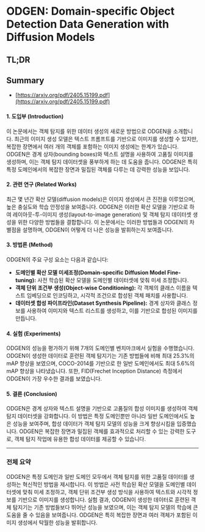# ODGEN: Domain-specific Object Detection Data Generation with Diffusion Models
## TL;DR
## Summary
- [https://arxiv.org/pdf/2405.15199.pdf](https://arxiv.org/pdf/2405.15199.pdf)

#### 1. 도입부 (Introduction)
이 논문에서는 객체 탐지를 위한 데이터 생성의 새로운 방법으로 ODGEN을 소개합니다. 최근의 이미지 생성 모델은 텍스트 프롬프트를 기반으로 이미지를 생성할 수 있지만, 복잡한 장면에서 여러 개의 객체를 포함하는 이미지 생성에는 한계가 있습니다. ODGEN은 경계 상자(bounding boxes)와 텍스트 설명을 사용하여 고품질 이미지를 생성하며, 이는 객체 탐지 데이터셋을 풍부하게 하는 데 도움을 줍니다. ODGEN은 특히 특정 도메인에서의 복잡한 장면과 밀집된 객체를 다루는 데 강력한 성능을 보입니다.

#### 2. 관련 연구 (Related Works)
최근 몇 년간 확산 모델(diffusion models)은 이미지 생성에서 큰 진전을 이루었으며, 높은 충실도와 학습 안정성을 보여줍니다. ODGEN은 이러한 확산 모델을 기반으로 하여 레이아웃-투-이미지 생성(layout-to-image generation) 및 객체 탐지 데이터셋 생성을 위한 다양한 방법들을 결합합니다. 이 논문에서는 이러한 방법들과 ODGEN의 차별점을 설명하며, ODGEN이 어떻게 더 나은 성능을 발휘하는지 보여줍니다.

#### 3. 방법론 (Method)
ODGEN의 주요 구성 요소는 다음과 같습니다:
- **도메인별 확산 모델 미세조정(Domain-specific Diffusion Model Fine-tuning):** 사전 학습된 확산 모델을 도메인별 데이터셋에 맞춰 미세 조정합니다.
- **객체 단위 조건부 생성(Object-wise Conditioning):** 각 객체의 클래스 이름을 텍스트 임베딩으로 인코딩하고, 시각적 조건으로 합성된 객체 패치를 사용합니다.
- **데이터셋 합성 파이프라인(Dataset Synthesis Pipeline):** 경계 상자와 클래스 정보를 사용하여 이미지와 텍스트 리스트를 생성하고, 이를 기반으로 합성된 이미지를 만듭니다.

#### 4. 실험 (Experiments)
ODGEN의 성능을 평가하기 위해 7개의 도메인별 벤치마크에서 실험을 수행했습니다. ODGEN이 생성한 데이터로 훈련된 객체 탐지기는 기존 방법들에 비해 최대 25.3%의 mAP 향상을 보였으며, COCO-2014를 기반으로 한 일반 도메인에서도 최대 5.6%의 mAP 향상을 나타냈습니다. 또한, FID(Frechet Inception Distance) 측정에서 ODGEN이 가장 우수한 결과를 보였습니다.

#### 5. 결론 (Conclusion)
ODGEN은 경계 상자와 텍스트 설명을 기반으로 고품질의 합성 이미지를 생성하여 객체 탐지 데이터셋을 강화합니다. 이 방법은 특정 도메인뿐만 아니라 일반 도메인에서도 높은 성능을 보여주며, 합성 데이터가 객체 탐지 모델의 성능을 크게 향상시킴을 입증했습니다. ODGEN은 복잡한 장면과 밀집된 객체를 효과적으로 처리할 수 있는 강력한 도구로, 객체 탐지 작업에 유용한 합성 데이터를 제공할 수 있습니다.

---

### 전체 요약
ODGEN은 특정 도메인과 일반 도메인 모두에서 객체 탐지를 위한 고품질 데이터를 생성하는 혁신적인 방법을 제시합니다. 이 방법은 사전 학습된 확산 모델을 도메인별 데이터셋에 맞춰 미세 조정하고, 객체 단위 조건부 생성 방식을 사용하여 텍스트와 시각적 정보를 기반으로 이미지를 생성합니다. 실험 결과, ODGEN이 생성한 데이터로 훈련된 객체 탐지기는 기존 방법들보다 뛰어난 성능을 보였으며, 이는 객체 탐지 모델의 학습에 큰 도움을 줄 수 있음을 보여줍니다. ODGEN은 특히 복잡한 장면과 여러 객체가 포함된 이미지 생성에서 탁월한 성능을 발휘합니다.